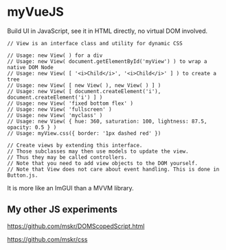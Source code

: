 # myVueJS

Build UI in JavaScript, see it in HTML directly, no virtual DOM involved.

```
// View is an interface class and utility for dynamic CSS

// Usage: new View( ) for a div
// Usage: new View( document.getElementById('myView') ) to wrap a native DOM Node
// Usage: new View( [ '<i>Child</i>', '<i>Child</i>' ] ) to create a tree
// Usage: new View( [ new View( ), new View( ) ] )
// Usage: new View( [ document.createElement('i'), document.createElement('i') ] )
// Usage: new View( 'fixed bottom flex' )
// Usage: new View( 'fullscreen' )
// Usage: new View( 'myclass' )
// Usage: new View( { hue: 360, saturation: 100, lightness: 87.5, opacity: 0.5 } )
// Usage: myView.css({ border: '1px dashed red' })

// Create views by extending this interface.
// Those subclasses may then use models to update the view.
// Thus they may be called controllers.
// Note that you need to add view objects to the DOM yourself.
// Note that View does not care about event handling. This is done in Button.js.
```

It is more like an ImGUI than a MVVM library.

## My other JS experiments

https://github.com/mskr/DOMScopedScript.html

https://github.com/mskr/css
